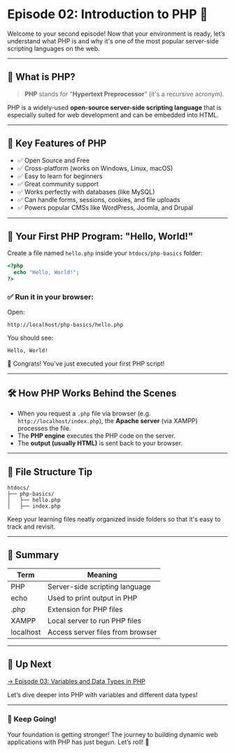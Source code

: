 # Episode 02: Introduction to PHP 🐘

Welcome to your second episode! Now that your environment is ready, let’s understand what PHP is and why it's one of the most popular server-side scripting languages on the web.

---

## 🧠 What is PHP?

> **PHP** stands for "**Hypertext Preprocessor**" (it's a recursive acronym).

PHP is a widely-used **open-source server-side scripting language** that is especially suited for web development and can be embedded into HTML.

---

## 📌 Key Features of PHP

- ✅ Open Source and Free
- ✅ Cross-platform (works on Windows, Linux, macOS)
- ✅ Easy to learn for beginners
- ✅ Great community support
- ✅ Works perfectly with databases (like MySQL)
- ✅ Can handle forms, sessions, cookies, and file uploads
- ✅ Powers popular CMSs like WordPress, Joomla, and Drupal

---

## 🧪 Your First PHP Program: "Hello, World!"

Create a file named `hello.php` inside your `htdocs/php-basics` folder:

```php
<?php
  echo "Hello, World!";
?>
```

### ✅ Run it in your browser:
Open:  
```
http://localhost/php-basics/hello.php
```

You should see:

```
Hello, World!
```

🎉 Congrats! You've just executed your first PHP script!

---

## 🛠️ How PHP Works Behind the Scenes

- When you request a `.php` file via browser (e.g. `http://localhost/index.php`), the **Apache server** (via XAMPP) processes the file.
- The **PHP engine** executes the PHP code on the server.
- The **output (usually HTML)** is sent back to your browser.

---

## 📂 File Structure Tip

```
htdocs/
├── php-basics/
│   ├── hello.php
│   ├── index.php
```

Keep your learning files neatly organized inside folders so that it's easy to track and revisit.

---

## 📝 Summary

| Term        | Meaning                                |
|-------------|----------------------------------------|
| PHP         | Server-side scripting language         |
| echo        | Used to print output in PHP            |
| .php        | Extension for PHP files                |
| XAMPP       | Local server to run PHP files          |
| localhost   | Access server files from browser       |

---

## 🚀 Up Next

[→ Episode 03: Variables and Data Types in PHP](../Episode_03_Variables/Readme.md)

Let’s dive deeper into PHP with variables and different data types!

---

### 🌟 Keep Going!

Your foundation is getting stronger! The journey to building dynamic web applications with PHP has just begun. Let’s roll! 💪
